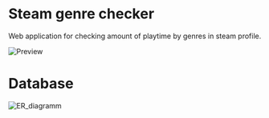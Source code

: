 # Steam genre checker
 Web application for checking amount of playtime by genres in steam profile.
 
![Preview](https://github.com/user-attachments/assets/0f4a1c29-cf4e-42ee-ad29-c771c5a740c8)

# Database

![ER_diagramm](https://github.com/user-attachments/assets/954fdd60-c785-421a-9e2e-4013b5cc55cb)

